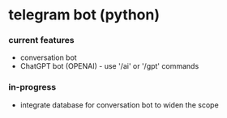 # telegram bot (python)

### current features
- conversation bot
- ChatGPT bot (OPENAI) - use '/ai' or '/gpt' commands


### in-progress
- integrate database for conversation bot to widen the scope